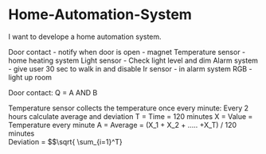 # Home-Automation-System

I want to develope a home automation system.

Door contact - notify when door is open - magnet
Temperature sensor - home heating system
Light sensor -  Check light level and dim
Alarm system - give user 30 sec to walk in and disable
Ir sensor - in alarm system
RGB - light up room

Door contact:
Q = A AND B

Temperature sensor collects the temperature once every minute:
Every 2 hours calculate average and deviation
T = Time = 120 minutes
X = Value = Temperature every minute
A = Average = (X_1 + X_2 + ….. +X_T) / 120 minutes <br />
Deviation = $$\sqrt{ \sum_{i=1}^T}

